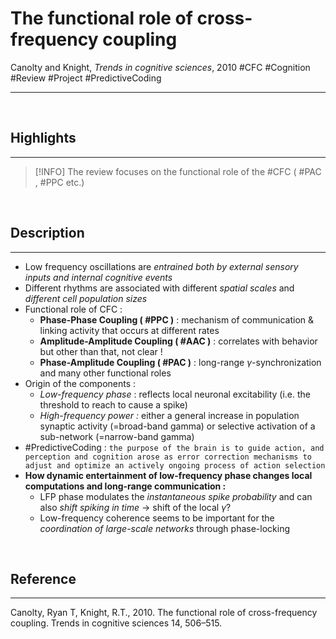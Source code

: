 # The functional role of cross-frequency coupling
Canolty and Knight, _Trends in cognitive sciences_, 2010
#CFC #Cognition #Review #Project #PredictiveCoding 

---

<br>

## Highlights
---

> [!INFO]
> The review focuses on the functional role of the #CFC ( #PAC , #PPC etc.)
<br>

## Description
---

- Low frequency oscillations are *entrained both by external sensory inputs and internal cognitive events*
- Different rhythms are associated with different *spatial scales* and *different cell population sizes*
- Functional role of CFC :
	- **Phase-Phase Coupling ( #PPC )** : mechanism of communication & linking activity that occurs at different rates
	- **Amplitude-Amplitude Coupling ( #AAC )** : correlates with behavior but other than that, not clear !
	- **Phase-Amplitude Coupling ( #PAC )** : long-range $\gamma$-synchronization and many other functional roles
- Origin of the components :
	- *Low-frequency phase* : reflects local neuronal excitability (i.e. the threshold to reach to cause a spike)
	- *High-frequency power :* either a general increase in population synaptic activity (=broad-band gamma) or selective activation of a sub-network (=narrow-band gamma)
- #PredictiveCoding : `the purpose of the brain is to guide action, and perception and cognition arose as error correction mechanisms to adjust and optimize an actively ongoing process of action selection`
- **How dynamic entertainment of low-frequency phase changes local computations and long-range communication :**
	- LFP phase modulates the *instantaneous spike probability* and can also *shift spiking in time* $\rightarrow$ shift of the local $\gamma$?
	- Low-frequency coherence seems to be important for the *coordination of large-scale networks* through phase-locking
<br>

## Reference
---
Canolty, Ryan T, Knight, R.T., 2010. The functional role of cross-frequency coupling. Trends in cognitive sciences 14, 506–515.